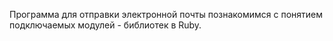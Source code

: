 Программa для отправки электронной почты познакомимся с понятием подключаемых модулей - библиотек в Ruby.
